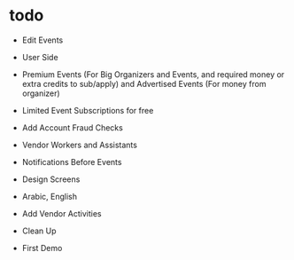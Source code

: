 # todo

- Edit Events
- User Side

- Premium Events (For Big Organizers and Events, and required money or extra credits to sub/apply) and Advertised Events (For money from organizer)
- Limited Event Subscriptions for free
- Add Account Fraud Checks
- Vendor Workers and Assistants
- Notifications Before Events
- Design Screens
- Arabic, English
- Add Vendor Activities
- Clean Up
- First Demo
